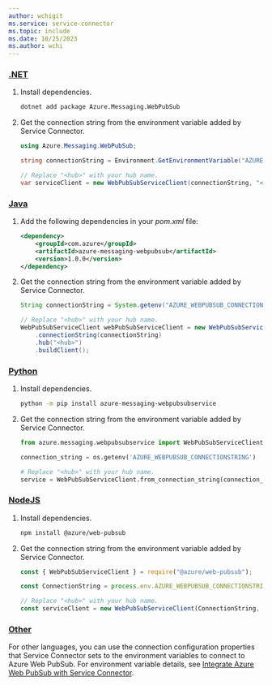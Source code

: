 ```yaml
---
author: wchigit
ms.service: service-connector
ms.topic: include
ms.date: 10/25/2023
ms.author: wchi
---
```



### [.NET](#tab/dotnet)

1. Install dependencies.
    ```bash
    dotnet add package Azure.Messaging.WebPubSub
    ```

1. Get the connection string from the environment variable added by Service Connector.
    ```csharp
    using Azure.Messaging.WebPubSub;

    string connectionString = Environment.GetEnvironmentVariable("AZURE_WEBPUBSUB_CONNECTIONSTRING");

    // Replace "<hub>" with your hub name.
    var serviceClient = new WebPubSubServiceClient(connectionString, "<hub>");
    ```

### [Java](#tab/java)
1. Add the following dependencies in your *pom.xml* file:
    ```xml
    <dependency>
        <groupId>com.azure</groupId>
        <artifactId>azure-messaging-webpubsub</artifactId>
        <version>1.0.0</version>
    </dependency>
    ```
1. Get the connection string from the environment variable added by Service Connector.
    ```java
    String connectionString = System.getenv("AZURE_WEBPUBSUB_CONNECTIONSTRING");

    // Replace "<hub>" with your hub name.
    WebPubSubServiceClient webPubSubServiceClient = new WebPubSubServiceClientBuilder()
        .connectionString(connectionString)
        .hub("<hub>")
        .buildClient();
    ```
### [Python](#tab/python)
1. Install dependencies.
    ```bash
    python -m pip install azure-messaging-webpubsubservice
    ```
1. Get the connection string from the environment variable added by Service Connector.
    ```python
    from azure.messaging.webpubsubservice import WebPubSubServiceClient
    
    connection_string = os.getenv('AZURE_WEBPUBSUB_CONNECTIONSTRING')
    
    # Replace "<hub>" with your hub name.
    service = WebPubSubServiceClient.from_connection_string(connection_string=connection_string, hub='<hub>')
    ```
### [NodeJS](#tab/nodejs)
1. Install dependencies.
    ```bash
    npm install @azure/web-pubsub
    ```
1. Get the connection string from the environment variable added by Service Connector.
    ```javascript
    const { WebPubSubServiceClient } = require("@azure/web-pubsub");
    
    const ConnectionString = process.env.AZURE_WEBPUBSUB_CONNECTIONSTRING;
    
    // Replace "<hub>" with your hub name.
    const serviceClient = new WebPubSubServiceClient(ConnectionString, "<hubName>");
    ```

### [Other](#tab/none)
For other languages, you can use the connection configuration properties that Service Connector sets to the environment variables to connect to Azure Web PubSub. For environment variable details, see [Integrate Azure Web PubSub with Service Connector](../how-to-integrate-web-pubsub.md).